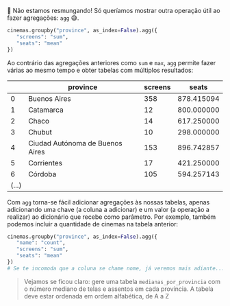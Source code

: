🤬 Não estamos resmungando! Só queríamos mostrar outra operação útil ao fazer agregações: `agg` 😅.

```python
cinemas.groupby("province", as_index=False).agg({
   "screens": "sum",
   "seats": "mean"
})
```
 
Ao contrário das agregações anteriores como `sum` e `max`, `agg` permite fazer várias ao mesmo tempo e obter tabelas com múltiplos resultados:

||province|screens|seats|
|---|---|---|---|
|0|Buenos Aires|358|878.415094|
|1|Catamarca|12|800.000000|
|2|Chaco|14|617.250000|
|3|Chubut|10|298.000000|
|4|Ciudad Autónoma de Buenos Aires|153|896.742857|
|5|Corrientes|17|421.250000|
|6|Córdoba|105|594.257143|
|(...)|

Com `agg` torna-se fácil adicionar agregações às nossas tabelas, apenas adicionando uma chave (a coluna a adicionar) e um valor (a operação a realizar) ao dicionário que recebe como parâmetro. Por exemplo, também podemos incluir a quantidade de cinemas na tabela anterior:


```python
cinemas.groupby("province", as_index=False).agg({
   "name": "count",
   "screens": "sum",
   "seats": "mean"
})
# Se te incomoda que a coluna se chame nome, já veremos mais adiante...
```

> Vejamos se ficou claro: gere uma tabela `medianas_por_provincia` com o número mediano de telas e assentos em cada província. A tabela deve estar ordenada em ordem alfabética, de A a Z

